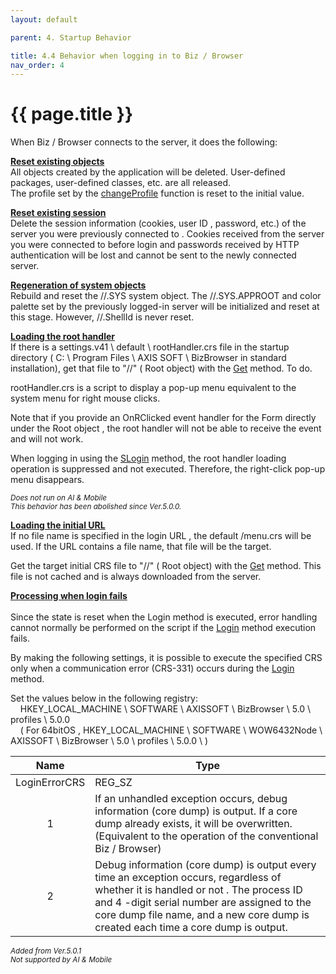 ```yaml
---
layout: default

parent: 4. Startup Behavior

title: 4.4 Behavior when logging in to Biz / Browser
nav_order: 4
---
```



# {{ page.title }}

When Biz / Browser connects to the server, it does the following: <br>

**<u>Reset existing objects</u>** <br> 
All objects created by the application will be deleted. User-defined packages, user-defined classes, etc. are all released. <br>
The profile set by the [changeProfile](/method/system/changeProfile) function is reset to the initial value.


**<u>Reset existing session</u>** <br> 
Delete the session information (cookies, user ID , password, etc.) of the server you were previously connected to . Cookies received from the server you were connected to before login and passwords received by HTTP authentication will be lost and cannot be sent to the newly connected server.


**<u>Regeneration of system objects</u>** <br> 
Rebuild and reset the //.SYS system object. The //.SYS.APPROOT and color palette set by the previously logged-in server will be initialized and reset at this stage. However, //.ShellId is never reset.

 
**<u>Loading the root handler</u>** <br> 
If there is a settings.v41 \ default \ rootHandler.crs file in the startup directory ( C: \ Program Files \ AXIS SOFT \ BizBrowser in standard installation), get that file to "//" ( Root object) with the [Get](/package/system/netobject/methods/get) method. To do.

rootHandler.crs is a script to display a pop-up menu equivalent to the system menu for right mouse clicks.

Note that if you provide an OnRClicked event handler for the Form directly under the Root object , the root handler will not be able to receive the event and will not work. 

When logging in using the [SLogin](/package/standard/root/methods/slogin) method, the root handler loading operation is suppressed and not executed. Therefore, the right-click pop-up menu disappears.

*<small>Does not run on AI & Mobile <br> This behavior has been abolished since Ver.5.0.0.</small>*


**<u>Loading the initial URL</u>** <br> 
If no file name is specified in the login URL , the default /menu.crs will be used. If the URL contains a file name, that file will be the target.

Get the target initial CRS file to "//" ( Root object) with the [Get](/package/system/netobject/methods/get) method. This file is not cached and is always downloaded from the server.

**<u>Processing when login fails</u>** <br>  
 Since the state is reset when the Login method is executed, error handling cannot normally be performed on the script if the [Login](/package/standard/root/methods/login) method execution fails.

By making the following settings, it is possible to execute the specified CRS only when a communication error (CRS-331) occurs during the [Login](/package/standard/root/methods/login) method.

Set the values ​​below in the following registry: <br>
&nbsp; &nbsp; HKEY_LOCAL_MACHINE \ SOFTWARE \ AXISSOFT \ BizBrowser \ 5.0 \ profiles \ 5.0.0 \
&nbsp; &nbsp; ( For 64bitOS , HKEY_LOCAL_MACHINE \ SOFTWARE \ WOW6432Node \ AXISSOFT \ BizBrowser \ 5.0 \ profiles \ 5.0.0 \ )


|      Name     	| Type                                                                                                                                                                                                                                                                      	|
|:-------------:	|---------------------------------------------------------------------------------------------------------------------------------------------------------------------------------------------------------------------------------------------------------------------------	|
| LoginErrorCRS 	| REG_SZ                                                                                                                                                                                                                                                                    	|
|       1       	| If an unhandled exception occurs, debug information (core dump) is output. If a core dump already exists, it will be overwritten. (Equivalent to the operation of the conventional Biz / Browser)                                                                     	|
|       2       	| Debug information (core dump) is output every time an exception occurs, regardless of whether it is handled or not . The process ID and 4 -digit serial number are assigned to the core dump file name, and a new core dump is created each time a core dump is output. 	|

*<small>Added from Ver.5.0.1 <br> Not supported by AI & Mobile</small>*  